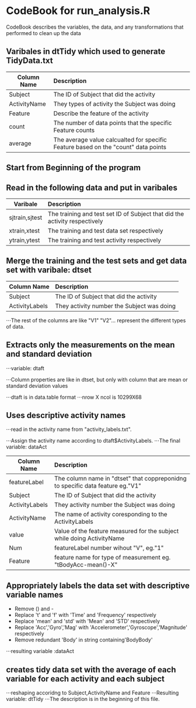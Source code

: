 CodeBook for run_analysis.R
===========================
 CodeBook describes the variables, the data, and any transformations that performed to clean up the data
 
 Varibales in dtTidy which used to generate TidyData.txt
-----------------------


| Column Name   |     Description       |
| ------------- |:-------------| 
| Subject      |The ID of Subject that did the activity | 
| ActivityName      |They types of activity the Subject was doing      | 
| Feature | Describe the feature of the activity      |
| count    | The number of data points that the specific Feature counts|
| average  | The average value calcualted for specific Feature based on the "count" data points|

Start from Beginning of the program
-----------------------------------
Read in the following data and put in varibales
----------------------------------------------


| Varibale   |     Description       |
| ------------- |:-------------| 
| sjtrain,sjtest |The training and test set ID of Subject that did the activity respectively | 
| xtrain,xtest |The training and test data set respectively     | 
| ytrain,ytest |The training and test activity respectively    |

Merge the training and the test sets and get data set with varibale: dtset
--------------------------------------------------------------------------

| Column Name   |     Description       |
| ------------- |:-------------| 
| Subject      |The ID of Subject that did the activity | 
| ActivityLabels   |They activity number the Subject was doing      | 

⋅⋅⋅The rest of the columns are like "V1" "V2"... represent the different types of data.

Extracts only the measurements on the mean and standard deviation 
-----------------------------------------------------------------
⋅⋅⋅variable: dtaft

⋅⋅⋅Column properties are like in dtset, but only with column that are mean or standard deviation values

⋅⋅⋅dtaft is in data.table format
⋅⋅⋅nrow X ncol is 10299X68


Uses descriptive activity names
--------------------------------

⋅⋅⋅read in the activity name from "activity_labels.txt".

⋅⋅⋅Assign the activity name according to dtaft$ActivityLabels.
⋅⋅⋅The final variable: dataAct


| Column Name   |     Description       |
| ------------- |:-------------| 
| featureLabel | The column name in "dtset" that coppreponidng to specific data feature eg."V1"|
| Subject      |The ID of Subject that did the activity | 
| ActivityLabels   |They activity number the Subject was doing      | 
| ActivityName  | The name of activity coresponding to the ActivityLabels|
| value |Value of the feature measured for the subject while doing ActivityName| 
|Num|featureLabel number wihout "V", eg."1"|
|Feature| feature name for type of measurement eg. "tBodyAcc-mean()-X"|

Appropriately labels the data set with descriptive variable names
-----------------------------------------------------------------

* Remove () and -
* Replace 't' and 'f' with 'Time' and 'Frequency' respectively
* Replace 'mean' and 'std' with 'Mean' and 'STD' respectively
* Replace 'Acc','Gyro','Mag' with 'Accelerometer','Gyroscope','Magnitude' respectively
* Remove redundant 'Body' in string containing'BodyBody'

⋅⋅⋅resulting variable :dataAct

creates tidy data set with the average of each variable for each activity and each subject
-------------------------------------------------------------------------------------------
⋅⋅⋅reshaping accoridng to Subject,ActivityName and Feature
⋅⋅⋅Resulting variable: dtTidy
⋅⋅⋅The description is in the beginning of this file.
